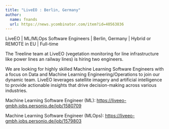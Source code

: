 ```yaml
---
title: "LiveEO : Berlin, Germany"
author:
  name: fnands
  url: https://news.ycombinator.com/item?id=40563836
---
```

LiveEO | ML&#x2F;MLOps Software Engineers | Berlin, Germany | Hybrid or REMOTE in EU | Full-time

The Treeline team at LiveEO (vegetation monitoring for line infrastructure like power lines an railway lines) is hiring two engineers.

We are looking for highly skilled Machine Learning Software Engineers with a focus on Data and Machine Learning Engineering&#x2F;Operations to join our dynamic team. LiveEO leverages satellite imagery and artificial intelligence to provide actionable insights that drive decision-making across various industries.

Machine Learning Software Engineer (ML): <a href="https:&#x2F;&#x2F;liveeo-gmbh.jobs.personio.de&#x2F;job&#x2F;1580709" rel="nofollow">https:&#x2F;&#x2F;liveeo-gmbh.jobs.personio.de&#x2F;job&#x2F;1580709</a>

Machine Learning Software Engineer (MLOps): <a href="https:&#x2F;&#x2F;liveeo-gmbh.jobs.personio.de&#x2F;job&#x2F;1579803" rel="nofollow">https:&#x2F;&#x2F;liveeo-gmbh.jobs.personio.de&#x2F;job&#x2F;1579803</a>
